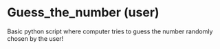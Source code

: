 # Guess_the_number (user)
Basic python script where computer tries to guess the number randomly chosen by the user!
